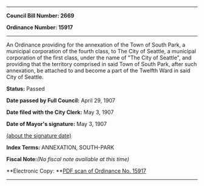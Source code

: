

********

**Council Bill Number: 2669**
   
**Ordinance Number: 15917**
********

 An Ordinance providing for the annexation of the Town of South Park, a municipal corporation of the fourth class, to The City of Seattle, a municipal corporation of the first class, under the name of "The City of Seattle", and providing that the territory comprised in said Town of South Park, after such annexation, be attached to and become a part of the Twelfth Ward in said City of Seattle.

**Status:** Passed
   
**Date passed by Full Council:** April 29, 1907
   
**Date filed with the City Clerk:** May 3, 1907
   
**Date of Mayor's signature:** May 3, 1907
   
[(about the signature date)](/~public/approvaldate.htm)
   
   
   
   
**Index Terms:** ANNEXATION, SOUTH-PARK

**Fiscal Note:**_(No fiscal note available at this time)_

**Electronic Copy: **[PDF scan of Ordinance No. 15917](/~archives/Ordinances/Ord_15917.pdf)

********

